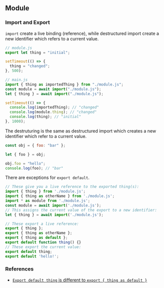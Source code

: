 ## Module

### Import and Export

`import` create a live binding (reference), while destructured import create a new identifier which refers to a current value.

```js
// module.js
export let thing = "initial";

setTimeout(() => {
  thing = "changed";
}, 500);

// main.js
import { thing as importedThing } from "./module.js";
const module = await import("./module.js");
let { thing } = await import("./module.js");

setTimeout(() => {
  console.log(importedThing); // "changed"
  console.log(module.thing); // "changed"
  console.log(thing); // "initial"
}, 1000);
```

The destruturing is the same as destructured import which creates a new identifier which refer to a current value.

```js
const obj = { foo: "bar" };

let { foo } = obj;

obj.foo = "hello";
console.log(foo); // "bar"
```

There are exceptions for `export default`.

```js
// These give you a live reference to the exported thing(s):
import { thing } from './module.js';
import { thing as otherName } from './module.js';
import * as module from './module.js';
const module = await import('./module.js');
// This assigns the current value of the export to a new identifier:
let { thing } = await import('./module.js');

// These export a live reference:
export { thing };
export { thing as otherName };
export { thing as default };
export default function thing() {}
// These export the current value:
export default thing;
export default 'hello!';
```

### References

- [`Export default thing` is different to `export { thing as default }`](https://jakearchibald.com/2021/export-default-thing-vs-thing-as-default/)
